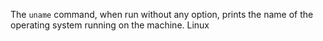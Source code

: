 The `uname` command, when run without any option, prints the name of the operating system running on the machine.
Linux
